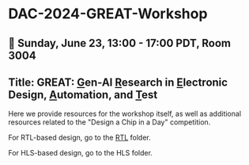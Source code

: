 # DAC-2024-GREAT-Workshop

## 📅 Sunday, June 23, 13:00 - 17:00 PDT, Room 3004
## Title: GREAT: <ins>G</ins>en-AI <ins>R</ins>esearch in <ins>E</ins>lectronic Design, <ins>A</ins>utomation, and <ins>T</ins>est
Here we provide resources for the workshop itself, as well as additional resources related to the "Design a Chip in a Day" competition.

For RTL-based design, go to the [RTL](https://github.com/gohil-vasudev/DAC-2024-GREAT-Workshop/tree/f089b3d8ca78b26e377a544a4f12b5145e8b0765/RTL) folder.

For HLS-based design, go to the HLS folder.
